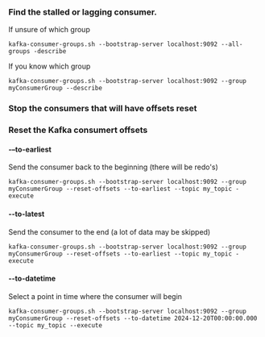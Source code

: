 

### Find the stalled or lagging consumer.

If unsure of which group

    kafka-consumer-groups.sh --bootstrap-server localhost:9092 --all-groups -describe

If you know which group

    kafka-consumer-groups.sh --bootstrap-server localhost:9092 --group myConsumerGroup --describe

### Stop the consumers that will have offsets reset

### Reset the Kafka consumert offsets

####  -–to-earliest

Send the consumer back to the beginning (there will be redo's)

    kafka-consumer-groups.sh --bootstrap-server localhost:9092 --group myConsumerGroup --reset-offsets --to-earliest --topic my_topic -execute

#### --to-latest

Send the consumer to the end (a lot of data may be skipped)

    kafka-consumer-groups.sh --bootstrap-server localhost:9092 --group myConsumerGroup --reset-offsets --to-earliest --topic my_topic -execute

#### --to-datetime

Select a point in time where the consumer will begin

    kafka-consumer-groups.sh --bootstrap-server localhost:9092 --group myConsumerGroup --reset-offsets --to-datetime 2024-12-20T00:00:00.000 --topic my_topic --execute
